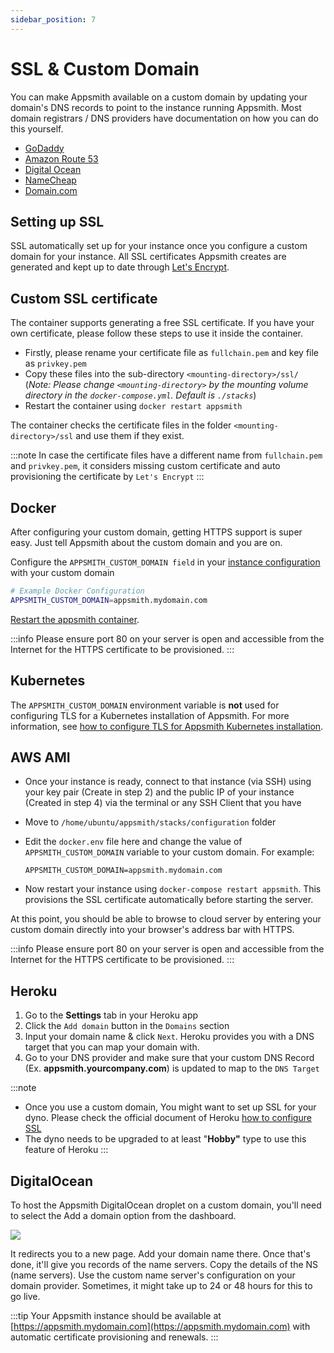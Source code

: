 ```yaml
---
sidebar_position: 7
---
```

# SSL & Custom Domain

You can make Appsmith available on a custom domain by updating your domain's DNS records to point to the instance running Appsmith. Most domain registrars / DNS providers have documentation on how you can do this yourself.

* [GoDaddy](https://in.godaddy.com/help/create-a-subdomain-4080)
* [Amazon Route 53](https://aws.amazon.com/premiumsupport/knowledge-center/create-subdomain-route-53/)
* [Digital Ocean](https://www.digitalocean.com/docs/networking/dns/how-to/add-subdomain/)
* [NameCheap](https://www.namecheap.com/support/knowledgebase/article.aspx/9776/2237/how-to-create-a-subdomain-for-my-domain)
* [Domain.com](https://www.domain.com/help/article/domain-management-how-to-update-subdomains)

<VideoEmbed host="youtube" videoId="0llo1exi4IY" title="How To Self-Host Appsmith With A Custom Domain" caption="How To Self-Host Appsmith With A Custom Domain"/>

## Setting up SSL

SSL automatically set up for your instance once you configure a custom domain for your instance. All SSL certificates Appsmith creates are generated and kept up to date through [Let's Encrypt](https://letsencrypt.org).

## Custom SSL certificate

The container supports generating a free SSL certificate. If you have your own certificate, please follow these steps to use it inside the container.

* Firstly, please rename your certificate file as `fullchain.pem` and key file as `privkey.pem`
* Copy these files into the sub-directory `<mounting-directory>/ssl/` (_Note: Please change `<mounting-directory>` by the mounting volume directory in the `docker-compose.yml`. Default is `./stacks`_)
* Restart the container using `docker restart appsmith`

The container checks the certificate files in the folder `<mounting-directory>/ssl` and use them if they exist.

:::note
In case the certificate files have a different name from `fullchain.pem` and `privkey.pem`, it considers missing custom certificate and auto provisioning the certificate by `Let's Encrypt`
:::

## Docker

After configuring your custom domain, getting HTTPS support is super easy. Just tell Appsmith about the custom domain and you are on.

Configure the `APPSMITH_CUSTOM_DOMAIN field` in your [instance configuration](../) with your custom domain

```bash
# Example Docker Configuration
APPSMITH_CUSTOM_DOMAIN=appsmith.mydomain.com
```

[Restart the appsmith container](../).

:::info
Please ensure port 80 on your server is open and accessible from the Internet for the HTTPS certificate to be provisioned.
:::

## Kubernetes

The `APPSMITH_CUSTOM_DOMAIN` environment variable is **not** used for configuring TLS for a Kubernetes installation of Appsmith. For more information, see [how to configure TLS for Appsmith Kubernetes installation](/getting-started/setup/installation-guides/kubernetes#configure-tls).

## AWS AMI

* Once your instance is ready, connect to that instance (via SSH) using your key pair (Create in step 2) and the public IP of your instance (Created in step 4) via the terminal or any SSH Client that you have
* Move to `/home/ubuntu/appsmith/stacks/configuration` folder
*   Edit the `docker.env` file here and change the value of `APPSMITH_CUSTOM_DOMAIN` variable to your custom domain. For example:

    ```
    APPSMITH_CUSTOM_DOMAIN=appsmith.mydomain.com
    ```
* Now restart your instance using `docker-compose restart appsmith`. This provisions the SSL certificate automatically before starting the server.

At this point, you should be able to browse to cloud server by entering your custom domain directly into your browser's address bar with HTTPS.

:::info
Please ensure port 80 on your server is open and accessible from the Internet for the HTTPS certificate to be provisioned.
:::

## Heroku

1. Go to the **Settings** tab in your Heroku app
2. Click the `Add domain` button in the `Domains` section
3. Input your domain name & click `Next`. Heroku provides you with a DNS target that you can map your domain with.
4. Go to your DNS provider and make sure that your custom DNS Record (Ex. **appsmith.yourcompany.com**) is updated to map to the `DNS Target`

:::note
* Once you use a custom domain, You might want to set up SSL for your dyno. Please check the official document of Heroku [how to configure SSL](https://devcenter.heroku.com/articles/ssl)
* The dyno needs to be upgraded to at least "**Hobby"** type to use this feature of Heroku
:::

## DigitalOcean

To host the Appsmith DigitalOcean droplet on a custom domain, you'll need to select the Add a domain option from the dashboard.

![](/img/custom\_domain.jpeg)

It redirects you to a new page. Add your domain name there. Once that's done, it'll give you records of the name servers. Copy the details of the NS (name servers). Use the custom name server's configuration on your domain provider. Sometimes, it might take up to 24 or 48 hours for this to go live.

:::tip
Your Appsmith instance should be available at [https://appsmith.mydomain.com](https://appsmith.mydomain.com) with automatic certificate provisioning and renewals.
:::

